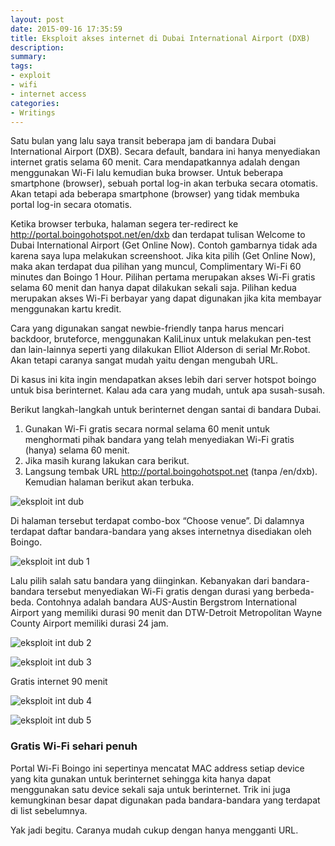 ```yaml
---
layout: post
date: 2015-09-16 17:35:59
title: Eksploit akses internet di Dubai International Airport (DXB)
description: 
summary: 
tags: 
- exploit
- wifi
- internet access
categories:
- Writings
---
```


Satu bulan yang lalu saya transit beberapa jam di bandara Dubai International Airport (DXB). Secara default, bandara ini hanya menyediakan internet gratis selama 60 menit. Cara mendapatkannya adalah dengan menggunakan Wi-Fi lalu kemudian buka browser. Untuk beberapa smartphone (browser), sebuah portal log-in akan terbuka secara otomatis. Akan tetapi ada beberapa smartphone (browser) yang tidak membuka portal log-in secara otomatis.

Ketika browser terbuka, halaman segera ter-redirect ke http://portal.boingohotspot.net/en/dxb dan terdapat tulisan Welcome to Dubai International Airport (Get Online Now). Contoh gambarnya tidak ada karena saya lupa melakukan screenshoot. Jika kita pilih (Get Online Now), maka akan terdapat dua pilihan yang muncul, Complimentary Wi-Fi 60 minutes dan Boingo 1 Hour. Pilihan pertama merupakan akses Wi-Fi gratis selama 60 menit dan hanya dapat dilakukan sekali saja. Pilihan kedua merupakan akses Wi-Fi berbayar yang dapat digunakan jika kita membayar menggunakan kartu kredit.

Cara yang digunakan sangat newbie-friendly tanpa harus mencari backdoor, bruteforce, menggunakan KaliLinux untuk melakukan pen-test dan lain-lainnya seperti yang dilakukan Elliot Alderson di serial Mr.Robot. Akan tetapi caranya sangat mudah yaitu dengan mengubah URL.

Di kasus ini kita ingin mendapatkan akses lebih dari server hotspot boingo untuk bisa berinternet. Kalau ada cara yang mudah, untuk apa susah-susah.

Berikut langkah-langkah untuk berinternet dengan santai di bandara Dubai.

1. Gunakan Wi-Fi gratis secara normal selama 60 menit untuk menghormati pihak bandara yang telah menyediakan Wi-Fi gratis (hanya) selama 60 menit.
2. Jika masih kurang lakukan cara berikut.
3. Langsung tembak URL http://portal.boingohotspot.net (tanpa /en/dxb). Kemudian halaman berikut akan terbuka.

![eksploit int dub](eksploit-int-dub.png)

Di halaman tersebut terdapat combo-box “Choose venue”. Di dalamnya terdapat daftar bandara-bandara yang akses internetnya disediakan oleh Boingo.

![eksploit int dub 1](eksploit-int-dub-1.png)

 Lalu pilih salah satu bandara yang diinginkan. Kebanyakan dari bandara-bandara tersebut menyediakan Wi-Fi gratis dengan durasi yang berbeda-beda. Contohnya adalah bandara AUS-Austin Bergstrom International Airport yang memiliki durasi 90 menit dan DTW-Detroit Metropolitan Wayne County Airport memiliki durasi 24 jam.

![eksploit int dub 2](eksploit-int-dub-2.png)

![eksploit int dub 3](eksploit-int-dub-3.png)

Gratis internet 90 menit

![eksploit int dub 4](eksploit-int-dub-4.png)

![eksploit int dub 5](eksploit-int-dub-5.png)

### Gratis Wi-Fi sehari penuh

Portal Wi-Fi Boingo ini sepertinya mencatat MAC address setiap device yang kita gunakan untuk berinternet sehingga kita hanya dapat menggunakan satu device sekali saja untuk berinternet. Trik ini juga kemungkinan besar dapat digunakan pada bandara-bandara yang terdapat di list sebelumnya.

Yak jadi begitu. Caranya mudah cukup dengan hanya mengganti URL.
